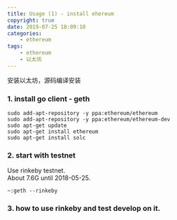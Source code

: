 ```yaml
---
title: Usage (1) - install ehereum
copyright: true
date: 2019-07-25 18:09:10
categories:
    - ethereum
tags:
    - ethereum
    - 以太坊
---
```

安装以太坊，源码编译安装

<!-- more -->

### **1. install go client - geth**

```
sudo add-apt-repository -y ppa:ethereum/ethereum
sudo add-apt-repository -y ppa:ethereum/ethereum-dev
sudo apt-get update
sudo apt-get install ethereum
sudo apt-get install solc
```

### **2. start with testnet**

Use rinkeby testnet.        
About 7.6G until 2018-05-25.
```
~:geth --rinkeby
```

### **3. how to use rinkeby and test develop on it.**
